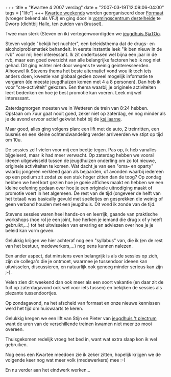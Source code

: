 +++
title = "Kwartee 4 2007 verslag"
date = "2007-03-19T12:09:06-04:00"
tags = ["life"]
+++
<a href="http://www.formaat.be/index.php?l1=5&amp;l2=18&amp;l3=19">Kwartee weekends</a> worden georganiseerd door <a href="http://www.formaat.be/">Formaat</a> (vroeger bekend als VFJ) en ging door in <a href="http://www.destelheide.be/">vormingscentrum destelheide</a> te Dworp (dichtbij Halle, ten zuiden van Brussel).<br />

Twee man sterk (Steven en ik) vertegenwoordigden we <a href="http://www.jhsjatoo.org/">jeugdhuis SjaTOo</a>.</p>

<!--more-->

<p>Steven volgde "bekijk het nuchter", een beleidsthema dat de drugs- en alcoholproblematiek behandelt.  In eerste instantie leek "ik ben nieuw in de rvb" voor mij heel interessant.  Ik zit ondertussen wel bijna een jaar in de rvb, maar een goed overzicht van alle belangrijke factoren heb ik nog niet gehad.  Dit ging echter niet door wegens te weinig geinteresseerden.  Alhoewel ik Stevens thema het beste alternatief vond wou ik toch iets anders doen, kwestie van globaal gezien zoveel mogelijk informatie te vergaren (de meeste jeugdhuizen komen met 4 a 8 personen).  Dan heb ik voor "cre-activiteit" gekozen.  Een thema waarbij je originele activiteiten leert bedenken en hoe je best promotie kan voeren.  Leek mij wel interessant.</p>

<p>Zaterdagmorgen moesten we in Wetteren de trein van 8:24 hebben.  Opstaan om 7uur gaat nooit goed, zeker niet op zaterdag, en nog minder als je de avond ervoor actief gekwist hebt bij de <a href="http://users.skynet.be/ksjlaarne/">ksj laarne</a>.<br />

Maar goed, alles ging volgens plan: een lift met de auto, 2 treinritten, een busreis en een kleine ochtendwandeling verder arriveerden we stipt op tijd om 10u.</p>

<p>De sessies zelf vielen voor mij een beetje tegen.  Pas op, ik heb vanalles bijgeleerd, maar ik had meer verwacht.  Op zaterdag hebben we vooral ideeen uitgewisseld tussen de jeugdhuizen onderling om zo tot nieuwe, originele activiteiten te komen.  Wat dacht je van een "oma- en oparty" waarbij jongeren verkleed gaan als bejaarden, of avonden waarbij iedereen op een podium zit zodat ze een stuk hoger zitten dan de toog?  Op zondag hebben we heel kort gezien hoe je goeie affiches maakt en hebben we een kleine oefening gedaan over hoe je een originele uitnodiging maakt of promotie voert in het algemeen.  De rest van de tijd (ongeveer de helft van het totaal) was basically gevuld met spelletjes en gesprekken die weinig of geen verband houden met een jeugdhuis.  Dit vond ik zonde van de tijd.<br />

Stevens sessies waren heel hands-on en leerrijk, gaande van praktische workshops (hoe rol je een joint, hoe herken je iemand die drug x of y heeft gebruikt,...) tot het uitwisselen van ervaring en adviezen over hoe je je beleid kan vorm geven.<br />

Gelukkig krijgen we hier achteraf nog een "syllabus" van, die ik (en de rest van het bestuur, medewerkers,...) nog eens kunnen nalezen. </p>

<p>Een ander aspect, dat minstens even belangrijk is als de sessies op zich, zijn de collega's die je ontmoet, waarmee je tussendoor ideeen kan uitwisselen, discussieren, en natuurlijk ook genoeg minder serieus kan zijn ;-).<br />

Velen zien dit weekend dan ook meer als een soort vakantie (en daar zit de fuif op zaterdagavond ook wel voor iets tussen) en bekijken de sessies als plezante tussendoortjes.</p>

<p>Op zondagavond, na het afscheid van formaat en onze nieuwe kennissen werd het tijd om huiswaarts te keren.<br />

Gelukkig kregen we een lift van Stijn en Pieter van <a href="http://www.jeugdhuisplectrum.be/">jeugdhuis 't plectrum</a> want de uren van de verschillende treinen kwamen niet meer zo mooi overeen.<br />

Thuisgekomen redelijk vroeg het bed in, want wat extra slaap kon ik wel gebruiken.</p>

<p>Nog eens een Kwartee meedoen zie ik zeker zitten, hopelijk krijgen we de volgende keer nog wat meer volk (medewerkers) mee :-)<br />

En nu verder aan het eindwerk werken...</p>
